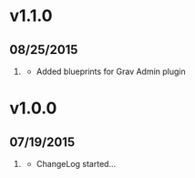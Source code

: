 # v1.1.0
## 08/25/2015

1. [](#improved)
    * Added blueprints for Grav Admin plugin
    
# v1.0.0
## 07/19/2015

1. [](#new)
    * ChangeLog started...
